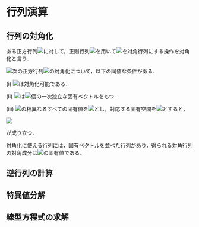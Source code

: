 # 行列演算

## 行列の対角化
ある正方行列<img src="https://latex.codecogs.com/gif.latex?A">に対して，正則行列<img src="https://latex.codecogs.com/gif.latex?P">を用いて<img src="https://latex.codecogs.com/gif.latex?P^{-1}AP">を対角行列にする操作を対角化と言う．

<img src="https://latex.codecogs.com/gif.latex?n">次の正方行列<img src="https://latex.codecogs.com/gif.latex?A">の対角化について，以下の同値な条件がある．

(i) <img src="https://latex.codecogs.com/gif.latex?A">は対角化可能である．

(ii) <img src="https://latex.codecogs.com/gif.latex?A">は<img src="https://latex.codecogs.com/gif.latex?n">個の一次独立な固有ベクトルをもつ．

(iii) <img src="https://latex.codecogs.com/gif.latex?A">の相異なるすべての固有値を<img src="https://latex.codecogs.com/gif.latex?\lambda_1,\dots,\lambda_p">とし，対応する固有空間を<img src="https://latex.codecogs.com/gif.latex?V(\lambda_1),\dots,V(\lambda_p)">とすると，

<img src="https://latex.codecogs.com/gif.latex?n=dimV(\lambda_1)+\dots+dimV(\lambda_p)">

が成り立つ．

対角化に使える行列には，固有ベクトルを並べた行列があり，得られる対角行列の対角成分は<img src="https://latex.codecogs.com/gif.latex?A">の固有値である．

## 逆行列の計算

## 特異値分解

## 線型方程式の求解